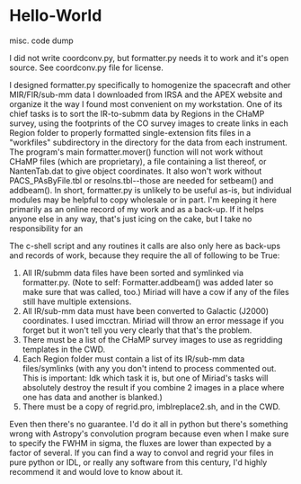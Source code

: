 # Hello-World
misc. code dump

I did not write coordconv.py, but formatter.py needs it to work and it's open source. See coordconv.py file for license.

I designed formatter.py specifically to homogenize the spacecraft and other MIR/FIR/sub-mm data I downloaded from IRSA and the APEX website and organize it the way I found most convenient on my workstation. One of its chief tasks is to sort the IR-to-submm data by Regions in the CHaMP survey, using the footprints of the CO survey images to create links in each Region folder to properly formatted single-extension fits files in a "workfiles" subdirectory in the directory for the data from each instrument. The program's main formatter.mover() function will not work without CHaMP files (which are proprietary), a file containing a list thereof, or NantenTab.dat to give object coordinates. It also won't work without PACS_PAsByFile.tbl or resolns.tbl--those are needed for setbeam() and addbeam(). In short, formatter.py is unlikely to be useful as-is, but individual modules may be helpful to copy wholesale or in part. I'm keeping it here primarily as an online record of my work and as a back-up. If it helps anyone else in any way, that's just icing on the cake, but I take no responsibility for an

The c-shell script and any routines it calls are also only here as back-ups and records of work, because they require the all of following to be True:
1. All IR/submm data files have been sorted and symlinked via formatter.py. (Note to self: Formatter.addbeam() was added later so make sure that was called, too.) Miriad will have a cow if any of the files still have multiple extensions.
2. All IR/sub-mm data must have been converted to Galactic (J2000) coordinates. I used imcctran. Miriad will throw an error message if you forget but it won't tell you very clearly that that's the problem.
3. There must be a list of the CHaMP survey images to use as regridding templates in the CWD.
4. Each Region folder must contain a list of its IR/sub-mm data files/symlinks (with any you don't intend to process commented out. This is important: Idk which task it is, but one of Miriad's tasks will absolutely destroy the result if you combine 2 images in a place where one has data and another is blanked.)
5. There must be a copy of regrid.pro, imblreplace2.sh, and  in the CWD.

Even then there's no guarantee. I'd do it all in python but there's something wrong with Astropy's convolution program because even when I make sure to specify the FWHM in sigma, the fluxes are lower than expected by a factor of several. If you can find a way to convol and regrid your files in pure python or IDL, or really any software from this century, I'd highly recommend it and would love to know about it.
